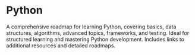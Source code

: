 # Python
A comprehensive roadmap for learning Python, covering basics, data structures, algorithms, advanced topics, frameworks, and testing. Ideal for structured learning and mastering Python development. Includes links to additional resources and detailed roadmaps.
